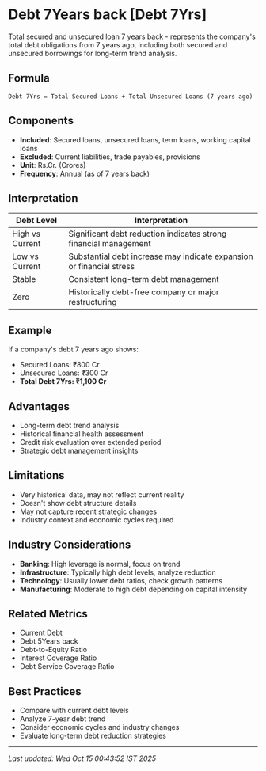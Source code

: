 # Debt 7Years back [Debt 7Yrs]

Total secured and unsecured loan 7 years back - represents the company's total debt obligations from 7 years ago, including both secured and unsecured borrowings for long-term trend analysis.

## Formula
```text
Debt 7Yrs = Total Secured Loans + Total Unsecured Loans (7 years ago)
```

## Components
- **Included**: Secured loans, unsecured loans, term loans, working capital loans
- **Excluded**: Current liabilities, trade payables, provisions
- **Unit**: Rs.Cr. (Crores)
- **Frequency**: Annual (as of 7 years back)

## Interpretation
| Debt Level | Interpretation |
|------------|----------------|
| High vs Current | Significant debt reduction indicates strong financial management |
| Low vs Current | Substantial debt increase may indicate expansion or financial stress |
| Stable | Consistent long-term debt management |
| Zero | Historically debt-free company or major restructuring |

## Example
If a company's debt 7 years ago shows:
- Secured Loans: ₹800 Cr
- Unsecured Loans: ₹300 Cr
- **Total Debt 7Yrs: ₹1,100 Cr**

## Advantages
- Long-term debt trend analysis
- Historical financial health assessment
- Credit risk evaluation over extended period
- Strategic debt management insights

## Limitations
- Very historical data, may not reflect current reality
- Doesn't show debt structure details
- May not capture recent strategic changes
- Industry context and economic cycles required

## Industry Considerations
- **Banking**: High leverage is normal, focus on trend
- **Infrastructure**: Typically high debt levels, analyze reduction
- **Technology**: Usually lower debt ratios, check growth patterns
- **Manufacturing**: Moderate to high debt depending on capital intensity

## Related Metrics
- Current Debt
- Debt 5Years back
- Debt-to-Equity Ratio
- Interest Coverage Ratio
- Debt Service Coverage Ratio

## Best Practices
- Compare with current debt levels
- Analyze 7-year debt trend
- Consider economic cycles and industry changes
- Evaluate long-term debt reduction strategies

---
*Last updated: Wed Oct 15 00:43:52 IST 2025*
